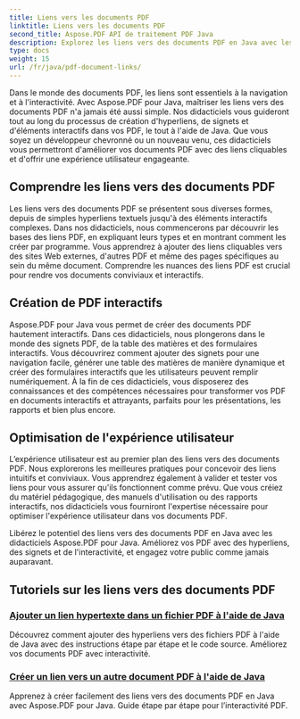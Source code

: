 ```yaml
---
title: Liens vers les documents PDF
linktitle: Liens vers les documents PDF
second_title: Aspose.PDF API de traitement PDF Java
description: Explorez les liens vers des documents PDF en Java avec les didacticiels Aspose.PDF pour Java. Créez des hyperliens, des signets et des PDF interactifs sans effort.
type: docs
weight: 15
url: /fr/java/pdf-document-links/
---
```


Dans le monde des documents PDF, les liens sont essentiels à la navigation et à l'interactivité. Avec Aspose.PDF pour Java, maîtriser les liens vers des documents PDF n'a jamais été aussi simple. Nos didacticiels vous guideront tout au long du processus de création d'hyperliens, de signets et d'éléments interactifs dans vos PDF, le tout à l'aide de Java. Que vous soyez un développeur chevronné ou un nouveau venu, ces didacticiels vous permettront d'améliorer vos documents PDF avec des liens cliquables et d'offrir une expérience utilisateur engageante.

## Comprendre les liens vers des documents PDF

Les liens vers des documents PDF se présentent sous diverses formes, depuis de simples hyperliens textuels jusqu'à des éléments interactifs complexes. Dans nos didacticiels, nous commencerons par découvrir les bases des liens PDF, en expliquant leurs types et en montrant comment les créer par programme. Vous apprendrez à ajouter des liens cliquables vers des sites Web externes, d'autres PDF et même des pages spécifiques au sein du même document. Comprendre les nuances des liens PDF est crucial pour rendre vos documents conviviaux et interactifs.

## Création de PDF interactifs

Aspose.PDF pour Java vous permet de créer des documents PDF hautement interactifs. Dans ces didacticiels, nous plongerons dans le monde des signets PDF, de la table des matières et des formulaires interactifs. Vous découvrirez comment ajouter des signets pour une navigation facile, générer une table des matières de manière dynamique et créer des formulaires interactifs que les utilisateurs peuvent remplir numériquement. À la fin de ces didacticiels, vous disposerez des connaissances et des compétences nécessaires pour transformer vos PDF en documents interactifs et attrayants, parfaits pour les présentations, les rapports et bien plus encore.

## Optimisation de l'expérience utilisateur

L’expérience utilisateur est au premier plan des liens vers des documents PDF. Nous explorerons les meilleures pratiques pour concevoir des liens intuitifs et conviviaux. Vous apprendrez également à valider et tester vos liens pour vous assurer qu'ils fonctionnent comme prévu. Que vous créiez du matériel pédagogique, des manuels d'utilisation ou des rapports interactifs, nos didacticiels vous fourniront l'expertise nécessaire pour optimiser l'expérience utilisateur dans vos documents PDF.

Libérez le potentiel des liens vers des documents PDF en Java avec les didacticiels Aspose.PDF pour Java. Améliorez vos PDF avec des hyperliens, des signets et de l'interactivité, et engagez votre public comme jamais auparavant.

## Tutoriels sur les liens vers des documents PDF
### [Ajouter un lien hypertexte dans un fichier PDF à l'aide de Java](./add-hyperlink-in-pdf-file-using-java/)
Découvrez comment ajouter des hyperliens vers des fichiers PDF à l'aide de Java avec des instructions étape par étape et le code source. Améliorez vos documents PDF avec interactivité.
### [Créer un lien vers un autre document PDF à l'aide de Java](./create-a-link-to-another-pdf-document-using-java/)
Apprenez à créer facilement des liens vers des documents PDF en Java avec Aspose.PDF pour Java. Guide étape par étape pour l’interactivité PDF.